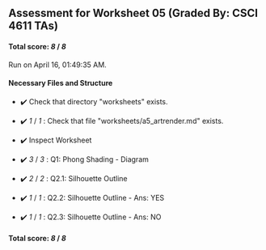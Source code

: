 ## Assessment for Worksheet 05 (Graded By: CSCI 4611 TAs)

#### Total score: _8_ / _8_

Run on April 16, 01:49:35 AM.


#### Necessary Files and Structure

+ :heavy_check_mark:  Check that directory "worksheets" exists.

+ :heavy_check_mark:  _1_ / _1_ :  Check that file "worksheets/a5_artrender.md" exists.

+ :heavy_check_mark:  Inspect Worksheet



+ :heavy_check_mark:  _3_ / _3_ :  Q1: Phong Shading - Diagram

    

+ :heavy_check_mark:  _2_ / _2_ :  Q2.1: Silhouette Outline

    

+ :heavy_check_mark:  _1_ / _1_ :  Q2.2: Silhouette Outline - Ans: YES

    

+ :heavy_check_mark:  _1_ / _1_ :  Q2.3: Silhouette Outline - Ans: NO

    

#### Total score: _8_ / _8_

